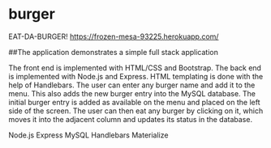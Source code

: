 # burger
EAT-DA-BURGER! https://frozen-mesa-93225.herokuapp.com/

##The application demonstrates a simple full stack application

The front end is implemented with HTML/CSS and Bootstrap.
The back end is implemented with Node.js and Express. HTML templating is done with the help of Handlebars.
The user can enter any burger name and add it to the menu. This also adds the new burger entry into the MySQL database. 
The initial burger entry is added as available on the menu and placed on the left side of the screen. 
The user can then eat any burger by clicking on it, which moves it into the adjacent column and updates its status in the database.

Node.js 
Express 
MySQL
Handlebars
Materialize



